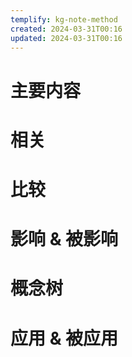```yaml
---
templify: kg-note-method
created: 2024-03-31T00:16
updated: 2024-03-31T00:16
---
```


# 主要内容



# 相关



# 比较



# 影响 & 被影响



# 概念树



# 应用 & 被应用

